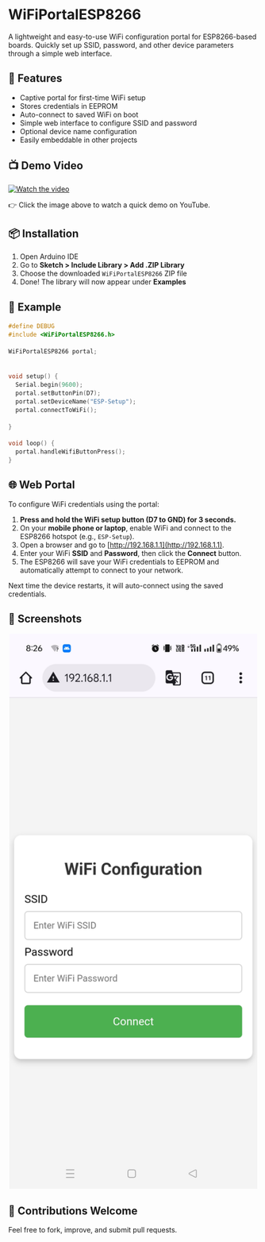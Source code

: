 # WiFiPortalESP8266

A lightweight and easy-to-use WiFi configuration portal for ESP8266-based boards. Quickly set up SSID, password, and other device parameters through a simple web interface.


## 🚀 Features

- Captive portal for first-time WiFi setup
- Stores credentials in EEPROM
- Auto-connect to saved WiFi on boot
- Simple web interface to configure SSID and password
- Optional device name configuration
- Easily embeddable in other projects

## 📺 Demo Video

[![Watch the video](https://img.youtube.com/vi/f-tT3yUv6D4/hqdefault.jpg)](https://youtu.be/f-tT3yUv6D4)

👉 Click the image above to watch a quick demo on YouTube.

## 📦 Installation

1. Open Arduino IDE
2. Go to **Sketch > Include Library > Add .ZIP Library**
3. Choose the downloaded `WiFiPortalESP8266` ZIP file
4. Done! The library will now appear under **Examples**

## 🧪 Example

```cpp
#define DEBUG  
#include <WiFiPortalESP8266.h>

WiFiPortalESP8266 portal;


void setup() {
  Serial.begin(9600); 
  portal.setButtonPin(D7);
  portal.setDeviceName("ESP-Setup");
  portal.connectToWiFi();
  
}

void loop() {
  portal.handleWifiButtonPress();
}
```

## 🌐 Web Portal

To configure WiFi credentials using the portal:

1. **Press and hold the WiFi setup button (D7 to GND) for 3 seconds.**
2. On your **mobile phone or laptop**, enable WiFi and connect to the ESP8266 hotspot (e.g., `ESP-Setup`).
3. Open a browser and go to [http://192.168.1.1](http://192.168.1.1).
4. Enter your WiFi **SSID** and **Password**, then click the **Connect** button.
5. The ESP8266 will save your WiFi credentials to EEPROM and automatically attempt to connect to your network.

Next time the device restarts, it will auto-connect using the saved credentials.

## 📸 Screenshots
<div align="center">
  <img src="https://github.com/arshidkv12/WiFiPortalESP8266/blob/main/scr.jpg?raw=true" alt="ESP8266 WIFI" width="500"/>
</div>

## 🙌 Contributions Welcome
Feel free to fork, improve, and submit pull requests.


